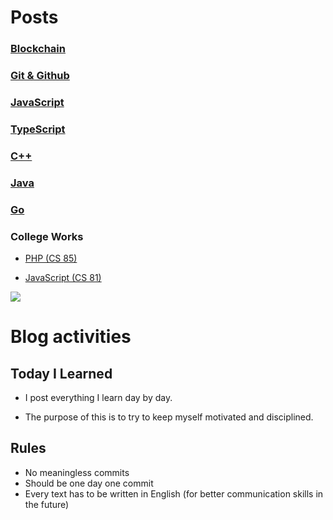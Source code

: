 # Posts

### [Blockchain](https://bundy-mundi.github.io/Today-I-Learned/Blockchain)

### [Git & Github](https://bundy-mundi.github.io/Today-I-Learned/Git)

### [JavaScript](https://bundy-mundi.github.io/Today-I-Learned/Javascript)

### [TypeScript](https://bundy-mundi.github.io/Today-I-Learned/Typescript)

### [C++](https://bundy-mundi.github.io/Today-I-Learned/C++)

### [Java](https://bundy-mundi.github.io/Today-I-Learned/Java)

### [Go](https://bundy-mundi.github.io/Today-I-Learned/Go)

### College Works

- [PHP (CS 85)](https://bundy-mundi.github.io/Today-I-Learned/PHP/college)

- [JavaScript (CS 81)](https://bundy-mundi.github.io/Today-I-Learned/Javascript/college/vanilla-js/college)

![](https://images.unsplash.com/photo-1603295739833-41569240d850?ixid=MnwxMjA3fDB8MHxwaG90by1wYWdlfHx8fGVufDB8fHx8&ixlib=rb-1.2.1&auto=format&fit=crop&w=925&q=80)

# Blog activities

## Today I Learned

- I post everything I learn day by day.

- The purpose of this is to try to keep myself motivated and disciplined.

## Rules

- No meaningless commits
- Should be one day one commit
- Every text has to be written in English (for better communication skills in the future)
